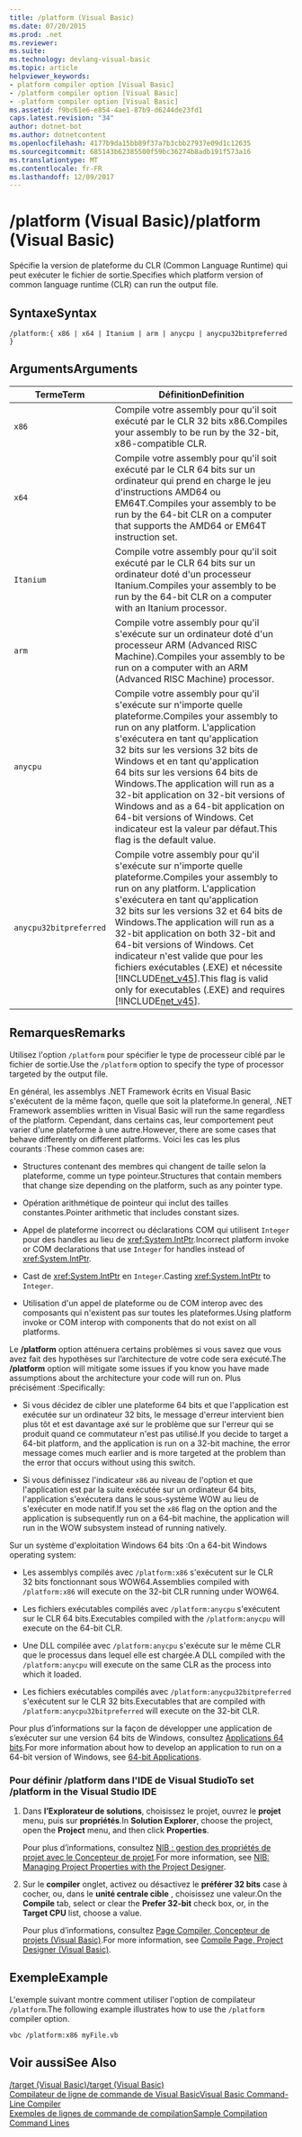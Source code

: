 ```yaml
---
title: /platform (Visual Basic)
ms.date: 07/20/2015
ms.prod: .net
ms.reviewer: 
ms.suite: 
ms.technology: devlang-visual-basic
ms.topic: article
helpviewer_keywords:
- platform compiler option [Visual Basic]
- /platform compiler option [Visual Basic]
- -platform compiler option [Visual Basic]
ms.assetid: f9bc61e6-e854-4ae1-87b9-d6244de23fd1
caps.latest.revision: "34"
author: dotnet-bot
ms.author: dotnetcontent
ms.openlocfilehash: 4177b9da15bb89f37a7b3cbb27937e09d1c12635
ms.sourcegitcommit: 685143b62385500f59bc36274b8adb191f573a16
ms.translationtype: MT
ms.contentlocale: fr-FR
ms.lasthandoff: 12/09/2017
---
```

# <a name="platform-visual-basic"></a><span data-ttu-id="ed21d-102">/platform (Visual Basic)</span><span class="sxs-lookup"><span data-stu-id="ed21d-102">/platform (Visual Basic)</span></span>
<span data-ttu-id="ed21d-103">Spécifie la version de plateforme du CLR (Common Language Runtime) qui peut exécuter le fichier de sortie.</span><span class="sxs-lookup"><span data-stu-id="ed21d-103">Specifies which platform version of common language runtime (CLR) can run the output file.</span></span>  
  
## <a name="syntax"></a><span data-ttu-id="ed21d-104">Syntaxe</span><span class="sxs-lookup"><span data-stu-id="ed21d-104">Syntax</span></span>  
  
```  
/platform:{ x86 | x64 | Itanium | arm | anycpu | anycpu32bitpreferred }  
```  
  
## <a name="arguments"></a><span data-ttu-id="ed21d-105">Arguments</span><span class="sxs-lookup"><span data-stu-id="ed21d-105">Arguments</span></span>  
  
|<span data-ttu-id="ed21d-106">Terme</span><span class="sxs-lookup"><span data-stu-id="ed21d-106">Term</span></span>|<span data-ttu-id="ed21d-107">Définition</span><span class="sxs-lookup"><span data-stu-id="ed21d-107">Definition</span></span>|  
|---|---|  
|`x86`|<span data-ttu-id="ed21d-108">Compile votre assembly pour qu'il soit exécuté par le CLR 32 bits x86.</span><span class="sxs-lookup"><span data-stu-id="ed21d-108">Compiles your assembly to be run by the 32-bit, x86-compatible CLR.</span></span>|  
|`x64`|<span data-ttu-id="ed21d-109">Compile votre assembly pour qu'il soit exécuté par le CLR 64 bits sur un ordinateur qui prend en charge le jeu d'instructions AMD64 ou EM64T.</span><span class="sxs-lookup"><span data-stu-id="ed21d-109">Compiles your assembly to be run by the 64-bit CLR on a computer that supports the AMD64 or EM64T instruction set.</span></span>|  
|`Itanium`|<span data-ttu-id="ed21d-110">Compile votre assembly pour qu'il soit exécuté par le CLR 64 bits sur un ordinateur doté d'un processeur Itanium.</span><span class="sxs-lookup"><span data-stu-id="ed21d-110">Compiles your assembly to be run by the 64-bit CLR on a computer with an Itanium processor.</span></span>|  
|`arm`|<span data-ttu-id="ed21d-111">Compile votre assembly pour qu'il s'exécute sur un ordinateur doté d'un processeur ARM (Advanced RISC Machine).</span><span class="sxs-lookup"><span data-stu-id="ed21d-111">Compiles your assembly to be run on a computer with an ARM (Advanced RISC Machine) processor.</span></span>|  
|`anycpu`|<span data-ttu-id="ed21d-112">Compile votre assembly pour qu'il s'exécute sur n'importe quelle plateforme.</span><span class="sxs-lookup"><span data-stu-id="ed21d-112">Compiles your assembly to run on any platform.</span></span> <span data-ttu-id="ed21d-113">L'application s'exécutera en tant qu'application 32 bits sur les versions 32 bits de Windows et en tant qu'application 64 bits sur les versions 64 bits de Windows.</span><span class="sxs-lookup"><span data-stu-id="ed21d-113">The application will run as a 32-bit application on 32-bit versions of Windows and as a 64-bit application on 64-bit versions of Windows.</span></span> <span data-ttu-id="ed21d-114">Cet indicateur est la valeur par défaut.</span><span class="sxs-lookup"><span data-stu-id="ed21d-114">This flag is the default value.</span></span>|  
|`anycpu32bitpreferred`|<span data-ttu-id="ed21d-115">Compile votre assembly pour qu'il s'exécute sur n'importe quelle plateforme.</span><span class="sxs-lookup"><span data-stu-id="ed21d-115">Compiles your assembly to run on any platform.</span></span> <span data-ttu-id="ed21d-116">L'application s'exécutera en tant qu'application 32 bits sur les versions 32 et 64 bits de Windows.</span><span class="sxs-lookup"><span data-stu-id="ed21d-116">The application will run as a 32-bit application on both 32-bit and 64-bit versions of Windows.</span></span> <span data-ttu-id="ed21d-117">Cet indicateur n'est valide que pour les fichiers exécutables (.EXE) et nécessite [!INCLUDE[net_v45](~/includes/net-v45-md.md)].</span><span class="sxs-lookup"><span data-stu-id="ed21d-117">This flag is valid only for executables (.EXE) and requires [!INCLUDE[net_v45](~/includes/net-v45-md.md)].</span></span>|  
  
## <a name="remarks"></a><span data-ttu-id="ed21d-118">Remarques</span><span class="sxs-lookup"><span data-stu-id="ed21d-118">Remarks</span></span>  
 <span data-ttu-id="ed21d-119">Utilisez l'option `/platform` pour spécifier le type de processeur ciblé par le fichier de sortie.</span><span class="sxs-lookup"><span data-stu-id="ed21d-119">Use the `/platform` option to specify the type of processor targeted by the output file.</span></span>  
  
 <span data-ttu-id="ed21d-120">En général, les assemblys .NET Framework écrits en Visual Basic s'exécutent de la même façon, quelle que soit la plateforme.</span><span class="sxs-lookup"><span data-stu-id="ed21d-120">In general, .NET Framework assemblies written in Visual Basic will run the same regardless of the platform.</span></span> <span data-ttu-id="ed21d-121">Cependant, dans certains cas, leur comportement peut varier d'une plateforme à une autre.</span><span class="sxs-lookup"><span data-stu-id="ed21d-121">However, there are some cases that behave differently on different platforms.</span></span> <span data-ttu-id="ed21d-122">Voici les cas les plus courants :</span><span class="sxs-lookup"><span data-stu-id="ed21d-122">These common cases are:</span></span>  
  
-   <span data-ttu-id="ed21d-123">Structures contenant des membres qui changent de taille selon la plateforme, comme un type pointeur.</span><span class="sxs-lookup"><span data-stu-id="ed21d-123">Structures that contain members that change size depending on the platform, such as any pointer type.</span></span>  
  
-   <span data-ttu-id="ed21d-124">Opération arithmétique de pointeur qui inclut des tailles constantes.</span><span class="sxs-lookup"><span data-stu-id="ed21d-124">Pointer arithmetic that includes constant sizes.</span></span>  
  
-   <span data-ttu-id="ed21d-125">Appel de plateforme incorrect ou déclarations COM qui utilisent `Integer` pour des handles au lieu de <xref:System.IntPtr>.</span><span class="sxs-lookup"><span data-stu-id="ed21d-125">Incorrect platform invoke or COM declarations that use `Integer` for handles instead of <xref:System.IntPtr>.</span></span>  
  
-   <span data-ttu-id="ed21d-126">Cast de <xref:System.IntPtr> en `Integer`.</span><span class="sxs-lookup"><span data-stu-id="ed21d-126">Casting <xref:System.IntPtr> to `Integer`.</span></span>  
  
-   <span data-ttu-id="ed21d-127">Utilisation d'un appel de plateforme ou de COM interop avec des composants qui n'existent pas sur toutes les plateformes.</span><span class="sxs-lookup"><span data-stu-id="ed21d-127">Using platform invoke or COM interop with components that do not exist on all platforms.</span></span>  
  
 <span data-ttu-id="ed21d-128">Le **/platform** option atténuera certains problèmes si vous savez que vous avez fait des hypothèses sur l’architecture de votre code sera exécuté.</span><span class="sxs-lookup"><span data-stu-id="ed21d-128">The **/platform** option will mitigate some issues if you know you have made assumptions about the architecture your code will run on.</span></span> <span data-ttu-id="ed21d-129">Plus précisément :</span><span class="sxs-lookup"><span data-stu-id="ed21d-129">Specifically:</span></span>  
  
-   <span data-ttu-id="ed21d-130">Si vous décidez de cibler une plateforme 64 bits et que l'application est exécutée sur un ordinateur 32 bits, le message d'erreur intervient bien plus tôt et est davantage axé sur le problème que sur l'erreur qui se produit quand ce commutateur n'est pas utilisé.</span><span class="sxs-lookup"><span data-stu-id="ed21d-130">If you decide to target a 64-bit platform, and the application is run on a 32-bit machine, the error message comes much earlier and is more targeted at the problem than the error that occurs without using this switch.</span></span>  
  
-   <span data-ttu-id="ed21d-131">Si vous définissez l'indicateur `x86` au niveau de l'option et que l'application est par la suite exécutée sur un ordinateur 64 bits, l'application s'exécutera dans le sous-système WOW au lieu de s'exécuter en mode natif.</span><span class="sxs-lookup"><span data-stu-id="ed21d-131">If you set the `x86` flag on the option and the application is subsequently run on a 64-bit machine, the application will run in the WOW subsystem instead of running natively.</span></span>  
  
 <span data-ttu-id="ed21d-132">Sur un système d'exploitation Windows 64 bits :</span><span class="sxs-lookup"><span data-stu-id="ed21d-132">On a 64-bit Windows operating system:</span></span>  
  
-   <span data-ttu-id="ed21d-133">Les assemblys compilés avec `/platform:x86` s'exécutent sur le CLR 32 bits fonctionnant sous WOW64.</span><span class="sxs-lookup"><span data-stu-id="ed21d-133">Assemblies compiled with `/platform:x86` will execute on the 32-bit CLR running under WOW64.</span></span>  
  
-   <span data-ttu-id="ed21d-134">Les fichiers exécutables compilés avec `/platform:anycpu` s'exécutent sur le CLR 64 bits.</span><span class="sxs-lookup"><span data-stu-id="ed21d-134">Executables compiled with the `/platform:anycpu` will execute on the 64-bit CLR.</span></span>  
  
-   <span data-ttu-id="ed21d-135">Une DLL compilée avec `/platform:anycpu` s'exécute sur le même CLR que le processus dans lequel elle est chargée.</span><span class="sxs-lookup"><span data-stu-id="ed21d-135">A DLL compiled with the `/platform:anycpu` will execute on the same CLR as the process into which it loaded.</span></span>  
  
-   <span data-ttu-id="ed21d-136">Les fichiers exécutables compilés avec `/platform:anycpu32bitpreferred` s'exécutent sur le CLR 32 bits.</span><span class="sxs-lookup"><span data-stu-id="ed21d-136">Executables that are compiled with `/platform:anycpu32bitpreferred` will execute on the 32-bit CLR.</span></span>  
  
 <span data-ttu-id="ed21d-137">Pour plus d’informations sur la façon de développer une application de s’exécuter sur une version 64 bits de Windows, consultez [Applications 64 bits](../../../../docs/framework/64-bit-apps.md).</span><span class="sxs-lookup"><span data-stu-id="ed21d-137">For more information about how to develop an application to run on a 64-bit version of Windows, see [64-bit Applications](../../../../docs/framework/64-bit-apps.md).</span></span>  
  
### <a name="to-set-platform-in-the-visual-studio-ide"></a><span data-ttu-id="ed21d-138">Pour définir /platform dans l'IDE de Visual Studio</span><span class="sxs-lookup"><span data-stu-id="ed21d-138">To set /platform in the Visual Studio IDE</span></span>  
  
1.  <span data-ttu-id="ed21d-139">Dans **l’Explorateur de solutions**, choisissez le projet, ouvrez le **projet** menu, puis sur **propriétés**.</span><span class="sxs-lookup"><span data-stu-id="ed21d-139">In **Solution Explorer**, choose the project, open the **Project** menu, and then click **Properties**.</span></span>  
  
     <span data-ttu-id="ed21d-140">Pour plus d’informations, consultez [NIB : gestion des propriétés de projet avec le Concepteur de projet](http://msdn.microsoft.com/en-us/983f3c18-832f-4666-afec-74b716ff3e0e).</span><span class="sxs-lookup"><span data-stu-id="ed21d-140">For more information, see [NIB: Managing Project Properties with the Project Designer](http://msdn.microsoft.com/en-us/983f3c18-832f-4666-afec-74b716ff3e0e).</span></span>  
  
2.  <span data-ttu-id="ed21d-141">Sur le **compiler** onglet, activez ou désactivez le **préférer 32 bits** case à cocher, ou, dans le **unité centrale cible** , choisissez une valeur.</span><span class="sxs-lookup"><span data-stu-id="ed21d-141">On the **Compile** tab, select or clear the **Prefer 32-bit** check box, or, in the **Target CPU** list, choose a value.</span></span>  
  
     <span data-ttu-id="ed21d-142">Pour plus d’informations, consultez [Page Compiler, Concepteur de projets (Visual Basic)](/visualstudio/ide/reference/compile-page-project-designer-visual-basic).</span><span class="sxs-lookup"><span data-stu-id="ed21d-142">For more information, see [Compile Page, Project Designer (Visual Basic)](/visualstudio/ide/reference/compile-page-project-designer-visual-basic).</span></span>  
  
## <a name="example"></a><span data-ttu-id="ed21d-143">Exemple</span><span class="sxs-lookup"><span data-stu-id="ed21d-143">Example</span></span>  
 <span data-ttu-id="ed21d-144">L'exemple suivant montre comment utiliser l'option de compilateur `/platform`.</span><span class="sxs-lookup"><span data-stu-id="ed21d-144">The following example illustrates how to use the `/platform` compiler option.</span></span>  
  
```  
vbc /platform:x86 myFile.vb  
```  
  
## <a name="see-also"></a><span data-ttu-id="ed21d-145">Voir aussi</span><span class="sxs-lookup"><span data-stu-id="ed21d-145">See Also</span></span>  
 [<span data-ttu-id="ed21d-146">/target (Visual Basic)</span><span class="sxs-lookup"><span data-stu-id="ed21d-146">/target (Visual Basic)</span></span>](target.md)  
 [<span data-ttu-id="ed21d-147">Compilateur de ligne de commande de Visual Basic</span><span class="sxs-lookup"><span data-stu-id="ed21d-147">Visual Basic Command-Line Compiler</span></span>](index.md)  
 [<span data-ttu-id="ed21d-148">Exemples de lignes de commande de compilation</span><span class="sxs-lookup"><span data-stu-id="ed21d-148">Sample Compilation Command Lines</span></span>](sample-compilation-command-lines.md)
